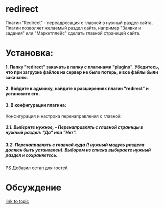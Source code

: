 # redirect
Плагин "Redirect" - переадресация с главной в нужный раздел сайта.
Плагин позволяет желаемый раздел сайта, например "Заявки и задания" или "Маркетплейс" сделать главной страницей сайта.

# Установка:

#### 1. Папку "redirect" закачать в папку с плагинами "plugins". Убедитесь, что при загрузке файлов на сервер не было потерь, и все файлы были закачаны.

#### 2. Войдите в админку, найдите в расширениях плагин "redirect" и установите его.

#### 3. В конфигурации плагина:
Конфигурация и настрока перенаправления с главной:

##### 3.1. Выберите нужное, - Перенаправлять с главной страницы в нужный раздел: "Да" или "Нет".
##### 3.2. Перенаправлять с главной куда (! нужный модуль раздела должен быть установлен). Выбором из списка выбираете нужный раздел и сохраняетесь.


PS Добавил сетап для гостей

# Обсуждение
[link to topic](https://abuyfile.com/ru/forums/cotonti/custom/plugs/topic66)
